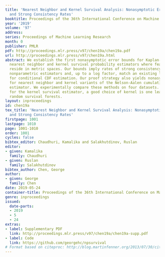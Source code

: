 ```yaml
---
title: 'Nearest Neighbor and Kernel Survival Analysis: Nonasymptotic Error Bounds
  and Strong Consistency Rates'
booktitle: Proceedings of the 36th International Conference on Machine Learning
year: '2019'
volume: '97'
address: 
series: Proceedings of Machine Learning Research
month: 0
publisher: PMLR
pdf: http://proceedings.mlr.press/v97/chen19a/chen19a.pdf
url: http://proceedings.mlr.press/v97/chen19a.html
abstract: We establish the first nonasymptotic error bounds for Kaplan-Meier-based
  nearest neighbor and kernel survival probability estimators where feature vectors
  reside in metric spaces. Our bounds imply rates of strong consistency for these
  nonparametric estimators and, up to a log factor, match an existing lower bound
  for conditional CDF estimation. Our proof strategy also yields nonasymptotic guarantees
  for nearest neighbor and kernel variants of the Nelson-Aalen cumulative hazards
  estimator. We experimentally compare these methods on four datasets. We find that
  for the kernel survival estimator, a good choice of kernel is one learned using
  random survival forests.
layout: inproceedings
id: chen19a
tex_title: 'Nearest Neighbor and Kernel Survival Analysis: Nonasymptotic Error Bounds
  and Strong Consistency Rates'
firstpage: 1001
lastpage: 1010
page: 1001-1010
order: 1001
cycles: false
bibtex_editor: Chaudhuri, Kamalika and Salakhutdinov, Ruslan
editor:
- given: Kamalika
  family: Chaudhuri
- given: Ruslan
  family: Salakhutdinov
bibtex_author: Chen, George
author:
- given: George
  family: Chen
date: 2019-05-24
container-title: Proceedings of the 36th International Conference on Machine Learning
genre: inproceedings
issued:
  date-parts:
  - 2019
  - 5
  - 24
extras:
- label: Supplementary PDF
  link: http://proceedings.mlr.press/v97/chen19a/chen19a-supp.pdf
- label: Code
  link: https://github.com/georgehc/npsurvival
# Format based on citeproc: http://blog.martinfenner.org/2013/07/30/citeproc-yaml-for-bibliographies/
---
```

